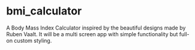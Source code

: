 # bmi_calculator

A Body Mass Index Calculator inspired by the beautiful designs made by Ruben Vaalt. It will be a multi screen app with simple functionality but full-on custom styling.
